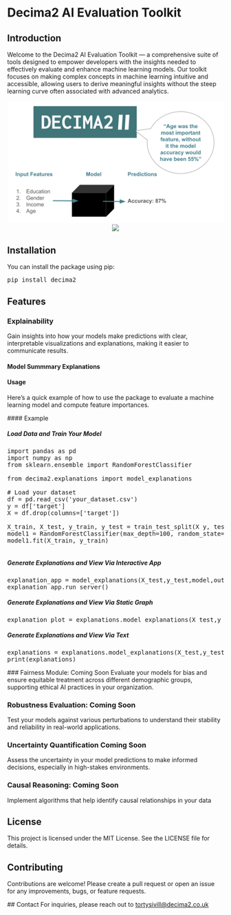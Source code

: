 
# Decima2 AI Evaluation Toolkit


## Introduction
Welcome to the Decima2 AI Evaluation Toolkit — a comprehensive suite of tools designed to empower developers with the insights needed to effectively evaluate and enhance machine learning models. Our toolkit focuses on making complex concepts in machine learning intuitive and accessible, allowing users to derive meaningful insights without the steep learning curve often associated with advanced analytics.

<p align="center">
  <img src="images/logo.svg" width="800" />
  <img src="images/example/logo.png" width="800" />
</p>

## Installation

You can install the package using pip:

<pre>
pip install decima2
</pre>


## Features

### Explainability

Gain insights into how your models make predictions with clear, interpretable visualizations and explanations, making it easier to communicate results. 


#### Model Summmary Explanations

#### Usage
Here’s a quick example of how to use the package to evaluate a machine learning model and compute feature importances.

#### Example
##### Load Data and Train Your Model 
<pre>
import pandas as pd
import numpy as np
from sklearn.ensemble import RandomForestClassifier

from decima2.explanations import model_explanations

# Load your dataset
df = pd.read_csv('your_dataset.csv')
y = df['target']
X = df.drop(columns=['target'])

X_train, X_test, y_train, y_test = train_test_split(X y, test_size=0.20, random_state=42)
model1 = RandomForestClassifier(max_depth=100, random_state=42)
model1.fit(X_train, y_train)

</pre>

##### Generate Explanations and View Via Interactive App

<pre>
explanation_app = model_explanations(X_test,y_test,model,output='dynamic')
explanation_app.run_server()
</pre>


##### Generate Explanations and View Via Static Graph

<pre>
explanation_plot = explanations.model_explanations(X_test,y_test,model,output='static')
</pre>

##### Generate Explanations and View Via Text

<pre>
explanations = explanations.model_explanations(X_test,y_test,model,output='text')
print(explanations)
</pre>

### Fairness Module: Coming Soon
Evaluate your models for bias and ensure equitable treatment across different demographic groups, supporting ethical AI practices in your organization.

### Robustness Evaluation: Coming Soon 
Test your models against various perturbations to understand their stability and reliability in real-world applications.

### Uncertainty Quantification Coming Soon 
Assess the uncertainty in your model predictions to make informed decisions, especially in high-stakes environments.

### Causal Reasoning: Coming Soon 
Implement algorithms that help identify causal relationships in your data


## License
This project is licensed under the MIT License. See the LICENSE file for details.

## Contributing
Contributions are welcome! Please create a pull request or open an issue for any improvements, bugs, or feature requests.

## Contact
For inquiries, please reach out to tortysivill@decima2.co.uk